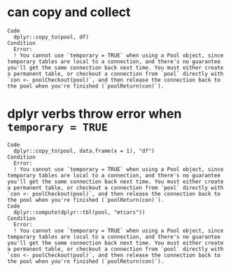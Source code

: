 # can copy and collect

    Code
      dplyr::copy_to(pool, df)
    Condition
      Error:
      ! You cannot use `temporary = TRUE` when using a Pool object, since temporary tables are local to a connection, and there's no guarantee you'll get the same connection back next time. You must either create a permanent table, or checkout a connection from `pool` directly with `con <- poolCheckout(pool)`, and then release the connection back to the pool when you're finished (`poolReturn(con)`).

# dplyr verbs throw error when `temporary = TRUE`

    Code
      dplyr::copy_to(pool, data.frame(x = 1), "df")
    Condition
      Error:
      ! You cannot use `temporary = TRUE` when using a Pool object, since temporary tables are local to a connection, and there's no guarantee you'll get the same connection back next time. You must either create a permanent table, or checkout a connection from `pool` directly with `con <- poolCheckout(pool)`, and then release the connection back to the pool when you're finished (`poolReturn(con)`).
    Code
      dplyr::compute(dplyr::tbl(pool, "mtcars"))
    Condition
      Error:
      ! You cannot use `temporary = TRUE` when using a Pool object, since temporary tables are local to a connection, and there's no guarantee you'll get the same connection back next time. You must either create a permanent table, or checkout a connection from `pool` directly with `con <- poolCheckout(pool)`, and then release the connection back to the pool when you're finished (`poolReturn(con)`).

